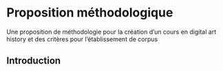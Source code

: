 # Proposition méthodologique
Une proposition de méthodologie pour la création d’un cours en digital art history et des critères pour l’établissement de corpus

## Introduction

